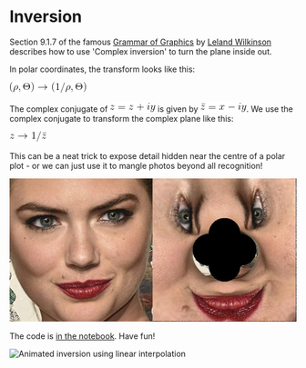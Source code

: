 # Inversion

Section 9.1.7 of the famous [Grammar of Graphics](https://www.amazon.com/Grammar-Graphics-Statistics-Computing/dp/0387245448) 
by [Leland Wilkinson](https://en.wikipedia.org/wiki/Leland_Wilkinson) describes how to use 'Complex inversion' to turn the plane inside out.

In polar coordinates, the transform looks like this:

![Inversion in polar coordinates](inversion_in_polar_coordinates.gif)

The complex conjugate of ![z](z.gif) is given by ![complex conjugate of z](complex_conjugate_of_z.gif).  We use the complex conjugate to transform the complex plane
like this:  

![inversion using complex conjugate](inversion_complex_conjugate.gif)

This can be a neat trick to expose detail hidden near the centre of a polar plot - or we can just use it to mangle photos beyond all recognition!

![Face before and after inversion](abbeylee_before_and_after.png)

The code is [in the notebook](Complex%20Inversion.ipynb). Have fun!

![Animated inversion using linear interpolation](inversion.gif)
